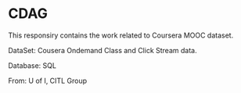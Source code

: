 # CDAG

This responsiry contains the work related to Coursera MOOC dataset.

DataSet: Cousera Ondemand Class and Click Stream data.

Database: SQL

From: U of I, CITL Group


